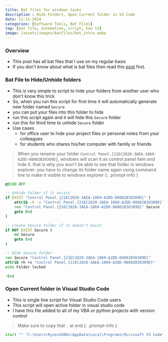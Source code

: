 ```yaml
---
title: Bat files for windows tasks
description : Hide Folders, Open Current folder in VS Code
date: 11-11-2024
categories: [Software Tools, Bat Files]
tag: [bat file, automation, script, how to]
image: /assets/images/batfiles/bat_intro.webp
---
```


### Overview
- This post has all bat files that I use on my regular basis
- If you don't know about what is bat files then read this [post](/posts/bat-files-introduction/) first.

### Bat File to Hide/Unhide folders
- This is very simple to script to hide your folders from another user who don't know this trick
- So, when you run this script for first time it will automatically generate new folder named `Secure`
- you can put your files into this folder to hide
- run this script again and it will hide this `Secure` folder
- run this for third time to unhide `Secure` folder
- Use cases
  - for office user to hide your project files or personal notes from your colleagues
  - for students who shares his/her computer with family or friends
  
<!-- markdownlint-capture -->
<!-- markdownlint-disable -->
> When you rename your folder `Control Panel.{21EC2020-3AEA-1069-A2DD-08002B30309D}`,
> windows will scan it as  control panel item and hide it. that is why you won't be able to see that folder in windows explorer.
> you have to change its folder name again using command line to make it visible to windows explorer
{: .prompt-info }
<!-- markdownlint-restore -->

```bat
@ECHO OFF

:: Unhide folder if it exists
if EXIST "Control Panel.{21EC2020-3AEA-1069-A2DD-08002B30309D}" (
    attrib -h -s "Control Panel.{21EC2020-3AEA-1069-A2DD-08002B30309D}"
    ren "Control Panel.{21EC2020-3AEA-1069-A2DD-08002B30309D}" Secure
    goto End
)

:: Create Secure folder if it doesn't exist
if NOT EXIST Secure (
    md Secure
    goto End
)

:: Hide Secure folder
ren Secure "Control Panel.{21EC2020-3AEA-1069-A2DD-08002B30309D}"
attrib +h +s "Control Panel.{21EC2020-3AEA-1069-A2DD-08002B30309D}"
echo Folder locked

:End
```

### Open Current folder in Visual Studio Code
- This is single line script for Visual Studio Code users
- This script will open active folder in visual studio code
- I have this file added to all of my VBA or python projects with version control 

<!-- markdownlint-capture -->
<!-- markdownlint-disable -->
> Make sure to copy that `.` at end
{: .prompt-info }
<!-- markdownlint-restore -->

```bat
start "" "C:\Users\Ryzen2600x\AppData\Local\Programs\Microsoft VS Code\Code.exe" .
```


